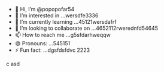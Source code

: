 - 👋 Hi, I’m @popopofar54
- 👀 I’m interested in ...wersdfe3336
- 🌱 I’m currently learning ...45121wersdafrf
- 💞️ I’m looking to collaborate on ...4652112rwerednfd54645
- 📫 How to reach me ...g5sfdarhweqqw
- 😄 Pronouns: ...545151
- ⚡ Fun fact: ...dgsfdsfdvc
2223
<!---
popopofar/popopofar is a ✨ special ✨ repository because its `README.md` (this file) appears on your GitHub profile.ggf
You can click the Preview link to take a look at your changes.
--->
c
asd
